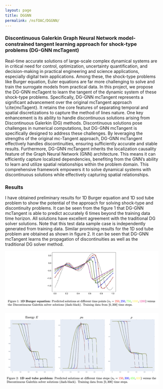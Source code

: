 ```yaml
---
layout: page
title: DGGNN
permalink: /nsfOAC/DGGNN/
---
```

### Discontinuous Galerkin Graph Neural Network model-constrained tangent learning approach for shock-type problems (DG-GNN mcTagent)

Real-time accurate solutions of large-scale complex dynamical systems are in critical need for control, optimization, uncertainty quantification, and decision-making in practical engineering and science applications, especially digital twin applications. Among these, the shock-type problems like Burger equation, Euler equations are far more challenging to solve and train the surrogate models from practical data. In this project, we propose the DG-GNN mcTagent to learn the tangent of the dynamic system of these shock-type problems. Specifically, DG-GNN mcTangent represents a significant advancement over the original mcTangent approach \cite{mcTagent}. It retains the core features of separating temporal and spatial discretizations to capture the method of lines nature. One key enhancement is its ability to handle discontinuous solutions arising from Discontinuous Galerkin (DG) methods. Discontinuous solutions pose challenges in numerical computations, but DG-GNN mcTangent is specifically designed to address these challenges. By leveraging the strengths of the original mc-Tangent approach, DG-GNN mcTangent effectively handles discontinuities, ensuring sufficiently accurate and stable results. Furthermore, DG-GNN mcTangent inherits the localization causality feature of the Graph Neural Network (GNN) architecture. This means it can efficiently capture localized dependencies, benefiting from the GNN’s ability to learn and utilize spatial relationships within the problem domain. This comprehensive framework empowers it to solve dynamical systems with discontinuous solutions while effectively capturing spatial relationships. 

### Results
I have obtained preliminary results for 1D Burger equation and 1D sod tube problem to show the potential of the approach for solving shock-type and discontinuity problems. It can be seen from the figure 1 that DG-GNN mcTangent is able to predict accurately 6 times beyond the training data time horizon. All solutions have excellent agreement with the traditional DG solver solutions. Note that this test data sample case is independently generated from training data. Similar promising results for the 1D sod tube problem are obtained as shown in figure 2. It can be seen that DG-GNN mcTangent learns the propagation of discontinuities as well as the traditional DG solver method.

![Fig1](/assets/figures/hainguyen/DNGNN_fig1.png)

![Fig2](/assets/figures/hainguyen/DGGNN_fig2.png)

